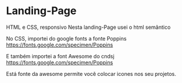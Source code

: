 # Landing-Page
 HTML e CSS, responsivo
 Nesta landing-Page usei o html semântico
 
 No CSS, importei do google fonts a fonte Poppins https://fonts.google.com/specimen/Poppins
 
 E também importei a font Awesome do cndsj https://fonts.google.com/specimen/Poppins
 
 Está fonte da awesome permite você colocar icones nos seu projetos.
 
